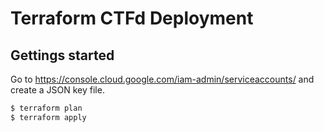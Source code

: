 # Terraform CTFd Deployment

## Gettings started

Go to https://console.cloud.google.com/iam-admin/serviceaccounts/ and create a JSON key file.

```bash
$ terraform plan
$ terraform apply
``` 
